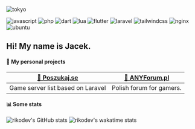 ![tokyo](https://i.imgur.com/Xv9MXfC.gif)

![javascript](https://img.shields.io/badge/JavaScript-323330?style=flat-square&logo=javascript&logoColor=F7DF1E) ![php](https://img.shields.io/badge/PHP-777BB4?style=flat-square&logo=php&logoColor=white) ![dart](https://img.shields.io/badge/Dart-0175C2?style=flat-square&logo=dart&logoColor=white) ![lua](https://img.shields.io/badge/Lua-2C2D72?style=flat-square&logo=lua&logoColor=white) ![flutter](https://img.shields.io/badge/Flutter-02569B?style=flat-square&logo=flutter&logoColor=white) ![laravel](https://img.shields.io/badge/Laravel-FF2D20?style=flat-square&logo=laravel&logoColor=white) ![tailwindcss](https://img.shields.io/badge/Tailwind_CSS-38B2AC?style=flat-square&logo=tailwind-css&logoColor=white) ![nginx](https://img.shields.io/badge/Nginx-009639?style=flat-square&logo=nginx&logoColor=white) ![ubuntu](https://img.shields.io/badge/Ubuntu-E95420?style=flat-square&logo=ubuntu&logoColor=white)

## Hi! My name is Jacek.

#### 📁 My personal projects
| [👾 Poszukaj.se](https://poszukaj.se) | [💬 ANYForum.pl](https://anyforum.pl) |
| ------------------------------------- |:--------------------------------------:|
| Game server list based on Laravel     | Polish forum for gamers.               |

#### 📊 Some stats
![rikodev's GitHub stats](https://github-readme-stats.vercel.app/api?username=RikoDEV&show_icons=true)
![rikodev's wakatime stats](https://github-readme-stats.vercel.app/api/wakatime?username=RikoDEV)
